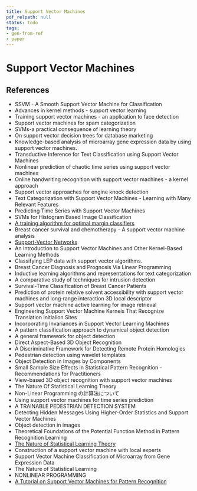 ```yaml
---
title: Support Vector Machines
pdf_relpath: null
status: todo
tags:
- gen-from-ref
- paper
---
```


# Support Vector Machines

## References

- SSVM - A Smooth Support Vector Machine for Classification
- Advances in kernel methods - support vector learning
- Training support vector machines - an application to face detection
- Support vector machines for spam categorization
- SVMs-a practical consequence of learning theory
- On support vector decision trees for database marketing
- Knowledge-based analysis of microarray gene expression data by using support vector machines.
- Transductive Inference for Text Classification using Support Vector Machines
- Nonlinear prediction of chaotic time series using support vector machines
- Online handwriting recognition with support vector machines - a kernel approach
- Support vector approaches for engine knock detection
- Text Categorization with Support Vector Machines - Learning with Many Relevant Features
- Predicting Time Series with Support Vector Machines
- SVMs for Histogram Based Image Classification
- [A training algorithm for optimal margin classifiers](./a-training-algorithm-for-optimal-margin-classifiers.md)
- Breast cancer survival and chemotherapy - A support vector machine analysis
- [Support-Vector Networks](./support-vector-networks.md)
- An Introduction to Support Vector Machines and Other Kernel-Based Learning Methods
- Classifying LEP data with support vector algorithms.
- Breast Cancer Diagnosis and Prognosis Via Linear Programming
- Inductive learning algorithms and representations for text categorization
- A comparative study of techniques for intrusion detection
- Survival-Time Classification of Breast Cancer Patients
- Prediction of protein relative solvent accessibility with support vector machines and long‐range interaction 3D local descriptor
- Support vector machine active learning for image retrieval
- Engineering Support Vector Machine Kerneis That Recognize Translation Initialion Sites
- Incorporating Invariances in Support Vector Learning Machines
- A pattern classification approach to dynamical object detection
- A general framework for object detection
- Direct Aspect-Based 3D Object Recognition
- A Discriminative Framework for Detecting Remote Protein Homologies
- Pedestrian detection using wavelet templates
- Object Detection in Images by Components
- Small Sample Size Effects in Statistical Pattern Recognition - Recommendations for Practitioners
- View-based 3D object recognition with support vector machines
- The Nature Of Statistical Learning Theory
- Non-Linear Programming の計算法について
- Using support vector machines for time series prediction
- A TRAINABLE PEDESTRIAN DETECTION SYSTEM
- Detecting Hidden Messages Using Higher-Order Statistics and Support Vector Machines
- Object detection in images
- Theoretical Foundations of the Potential Function Method in Pattern Recognition Learning
- [The Nature of Statistical Learning Theory](./the-nature-of-statistical-learning-theory.md)
- Construction of a support vector machine with local experts
- Support Vector Machine Classification of Microarray from Gene Expression Data
- The Nature of Statistical Learning
- NONLINEAR PROGRAMMING
- [A Tutorial on Support Vector Machines for Pattern Recognition](./a-tutorial-on-support-vector-machines-for-pattern-recognition.md)
